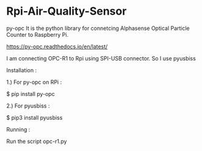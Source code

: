 # Rpi-Air-Quality-Sensor

py-opc
It is the python library for connetcing Alphasense Optical Particle Counter to Raspberry Pi.

https://py-opc.readthedocs.io/en/latest/

I am connecting OPC-R1 to Rpi using SPI-USB connector. So I use pyusbiss 

Installation :

1.) For py-opc on RPi :

$ pip install py-opc 

2.) For pyusbiss :

$ pip3 install pyusbiss

Running :

Run the script opc-r1.py
